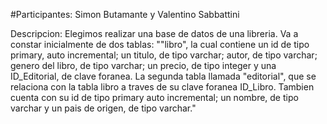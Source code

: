#Participantes: Simon Butamante y Valentino Sabbattini

Descripcion: Elegimos realizar una base de datos de una libreria. Va a constar inicialmente de dos tablas: ""libro", la cual contiene un id de tipo primary, auto incremental; un titulo, de tipo varchar; autor, de tipo varchar; genero del libro, de tipo varchar; un precio, de tipo integer y una ID_Editorial, de clave foranea. La segunda tabla llamada "editorial", que se relaciona con la tabla libro a traves de su clave foranea ID_Libro. Tambien cuenta con su id de tipo primary auto incremental; un nombre, de tipo varchar y un pais de origen, de tipo varchar."
